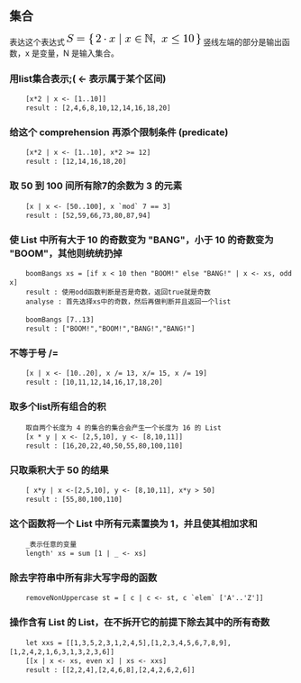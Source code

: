


## 集合

表达这个表达式
![2的倍数](https://github.com/fanerwei222/Pic/blob/master/Haskell/setnotation.png)
竖线左端的部分是输出函数，x 是变量，N 是输入集合。

### 用list集合表示;(  <- 表示属于某个区间)
        [x*2 | x <- [1..10]]
        result : [2,4,6,8,10,12,14,16,18,20]

### 给这个 comprehension 再添个限制条件 (predicate)
        [x*2 | x <- [1..10], x*2 >= 12]
        result : [12,14,16,18,20]

### 取 50 到 100 间所有除7的余数为 3 的元素
        [x | x <- [50..100], x `mod` 7 == 3]
        result : [52,59,66,73,80,87,94]

### 使 List 中所有大于 10 的奇数变为 "BANG"，小于 10 的奇数变为 "BOOM"，其他则统统扔掉
        boomBangs xs = [if x < 10 then "BOOM!" else "BANG!" | x <- xs, odd x]
        result : 使用odd函数判断是否是奇数，返回true就是奇数
        analyse : 首先选择xs中的奇数，然后再做判断并且返回一个list

        boomBangs [7..13]
        result : ["BOOM!","BOOM!","BANG!","BANG!"]

### 不等于号 /=
        [x | x <- [10..20], x /= 13, x/= 15, x /= 19]
        result : [10,11,12,14,16,17,18,20]

###  取多个list所有组合的积
        取自两个长度为 4 的集合的集合会产生一个长度为 16 的 List
        [x * y | x <- [2,5,10], y <- [8,10,11]]
        result : [16,20,22,40,50,55,80,100,110]

### 只取乘积大于 50 的结果
        [ x*y | x <-[2,5,10], y <- [8,10,11], x*y > 50]
        result : [55,80,100,110]

### 这个函数将一个 List 中所有元素置换为 1，并且使其相加求和
        _表示任意的变量
        length' xs = sum [1 | _ <- xs]

### 除去字符串中所有非大写字母的函数
        removeNonUppercase st = [ c | c <- st, c `elem` ['A'..'Z']]

### 操作含有 List 的 List，在不拆开它的前提下除去其中的所有奇数
        let xxs = [[1,3,5,2,3,1,2,4,5],[1,2,3,4,5,6,7,8,9],[1,2,4,2,1,6,3,1,3,2,3,6]]
        [[x | x <- xs, even x] | xs <- xxs]
        result : [[2,2,4],[2,4,6,8],[2,4,2,6,2,6]]








